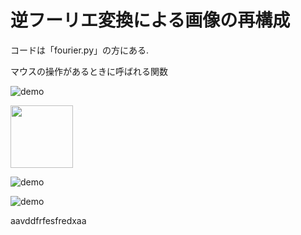 # 逆フーリエ変換による画像の再構成

コードは「fourier.py」の方にある.

マウスの操作があるときに呼ばれる関数

![demo](https://raw.github.com/wiki/oki-tomohiro/naga-tomohiro/images/fourier2.gif)

<img src="https://raw.github.com/wiki/oki-tomohiro/naga-tomohiro/images/fourier_image6.gif?raw=true" width="100px">


![demo](https://raw.github.com/wiki/oki-tomohiro/naga-tomohiro/naga-tomohiro.wiki/images/heartrate.gif)

![demo](https://raw.github.com/wiki/oki-tomohiro/naga-tomohiro/images/fuji.png)

aavddfrfesfredxaa